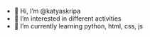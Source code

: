 - 👋 Hi, I’m @katyaskripa
- 👀 I’m interested in different activities
- 🌱 I’m currently learning python, html, css, js


<!---
katyaskripa/katyaskripa is a ✨ special ✨ repository because its `README.md` (this file) appears on your GitHub profile.
You can click the Preview link to take a look at your changes.
--->
